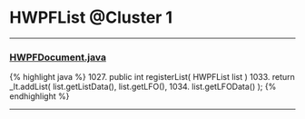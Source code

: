 # HWPFList @Cluster 1

***

### [HWPFDocument.java](https://searchcode.com/codesearch/view/97383956/)
{% highlight java %}
1027. public int registerList( HWPFList list )
1033.     return _lt.addList( list.getListData(), list.getLFO(),
1034.             list.getLFOData() );
{% endhighlight %}

***

